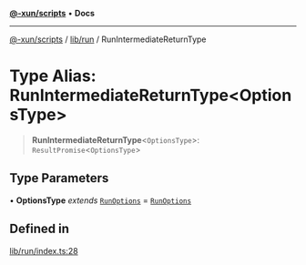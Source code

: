 [**@-xun/scripts**](../../../README.md) • **Docs**

***

[@-xun/scripts](../../../README.md) / [lib/run](../README.md) / RunIntermediateReturnType

# Type Alias: RunIntermediateReturnType\<OptionsType\>

> **RunIntermediateReturnType**\<`OptionsType`\>: `ResultPromise`\<`OptionsType`\>

## Type Parameters

• **OptionsType** *extends* [`RunOptions`](RunOptions.md) = [`RunOptions`](RunOptions.md)

## Defined in

[lib/run/index.ts:28](https://github.com/Xunnamius/xscripts/blob/fc291d92ca0fdd07ba7e5cb19471e1a974cabac7/lib/run/index.ts#L28)
